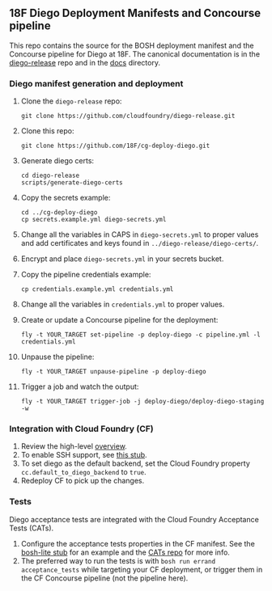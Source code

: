 ## 18F Diego Deployment Manifests and Concourse pipeline

This repo contains the source for the BOSH deployment manifest and the Concourse pipeline for Diego at 18F.  The canonical documentation is in the [diego-release](https://github.com/cloudfoundry/diego-release) repo and in the [docs](https://github.com/cloudfoundry/diego-release/tree/develop/docs) directory.

### Diego manifest generation and deployment

1. Clone the `diego-release` repo:

    `git clone https://github.com/cloudfoundry/diego-release.git`

1. Clone this repo:

    `git clone https://github.com/18F/cg-deploy-diego.git`

1. Generate diego certs:

    ```
    cd diego-release
    scripts/generate-diego-certs
    ```

1. Copy the secrets example:

    ```
    cd ../cg-deploy-diego
    cp secrets.example.yml diego-secrets.yml
    ```

1. Change all the variables in CAPS in `diego-secrets.yml` to proper values and add certificates and keys found in `../diego-release/diego-certs/`.
1. Encrypt and place `diego-secrets.yml` in your secrets bucket.
1. Copy the pipeline credentials example:

     `cp credentials.example.yml credentials.yml`

1. Change all the variables in `credentials.yml` to proper values.
1. Create or update a Concourse pipeline for the deployment:

    `fly -t YOUR_TARGET set-pipeline -p deploy-diego -c pipeline.yml -l credentials.yml`

1. Unpause the pipeline:

    `fly -t YOUR_TARGET unpause-pipeline -p deploy-diego`

1. Trigger a job and watch the output:

    `fly -t YOUR_TARGET trigger-job -j deploy-diego/deploy-diego-staging -w`

### Integration with Cloud Foundry (CF)

1. Review the high-level [overview](https://github.com/cloudfoundry/diego-release/blob/master/docs/deploy-alongside-existing-cf.md).
1. To enable SSH support, see [this stub](https://github.com/cloudfoundry/diego-release/blob/master/stubs-for-cf-release/enable_diego_ssh_in_cf.yml).
1. To set diego as the default backend, set the Cloud Foundry property `cc.default_to_diego_backend` to `true`.
1. Redeploy CF to pick up the changes.


### Tests

Diego acceptance tests are integrated with the Cloud Foundry Acceptance Tests (CATs).

1. Configure the acceptance tests properties in the CF manifest.  See the [bosh-lite stub](https://github.com/cloudfoundry/cf-release/blob/master/templates/cf-infrastructure-bosh-lite.yml#L652-L660) for an example and the [CATs repo](https://github.com/cloudfoundry/cf-acceptance-tests) for more info.
1. The preferred way to run the tests is with `bosh run errand acceptance_tests` while targeting your CF deployment, or trigger them in the CF Concourse pipeline (not the pipeline here).

